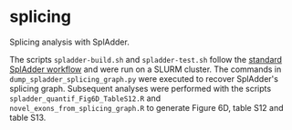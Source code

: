 # splicing
Splicing analysis with SplAdder.

The scripts `spladder-build.sh` and `spladder-test.sh` follow the [standard SplAdder workflow](https://spladder.readthedocs.io/en/latest/index.html) and were run on a SLURM cluster. The commands in `dump_spladder_splicing_graph.py` were executed to recover SplAdder's splicing graph. Subsequent analyses were performed with the scripts `spladder_quantif_Fig6D_TableS12.R` and `novel_exons_from_splicing_graph.R` to generate Figure 6D, table S12 and table S13.
